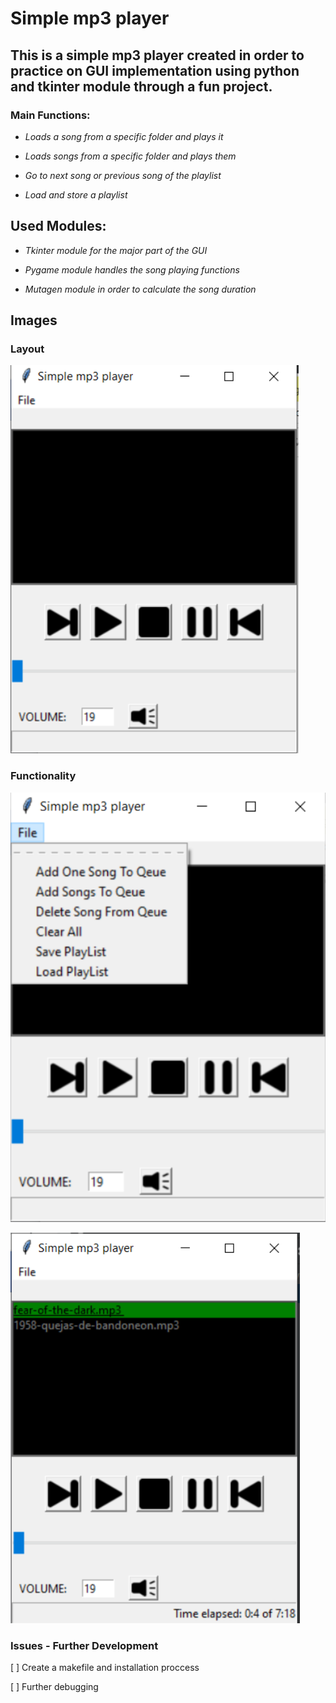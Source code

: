 # Simple mp3 player

## This is a simple mp3 player created in order to practice on GUI implementation using python and tkinter module through a fun project.

   ### Main Functions:

   * _Loads a song from a specific folder and plays it_

   * _Loads songs from a specific folder and plays them_

   * _Go to next song or previous song of the playlist_
    
   * _Load and store a playlist_
    
## Used Modules:

   * _Tkinter module for the major part of the GUI_
   
   * _Pygame module handles the song playing functions_
   
   * _Mutagen module in order to calculate the song duration_


## Images

### Layout

![simple mp3 layout](https://github.com/kalogeropo/simple_mp3/blob/master/icons/images/image1.PNG)

### Functionality

![simple mp3 1](https://github.com/kalogeropo/simple_mp3/blob/master/icons/images/image2.PNG)

![simple mp3 2](https://github.com/kalogeropo/simple_mp3/blob/master/icons/images/image3.PNG)

### Issues - Further Development

[ ] Create a makefile and installation proccess

[ ] Further debugging
